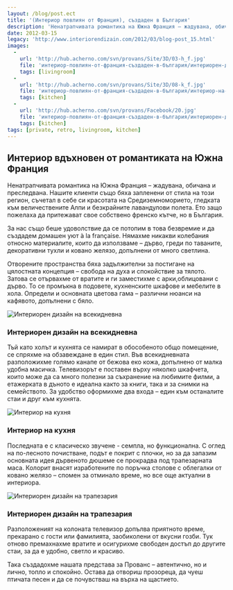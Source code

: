 ```yaml
---
layout: /blog/post.ect
title: '(Интериор повлиян от Франция), създаден в България'
description: 'Ненатрапчивата романтика на Южна Франция – жадувана, обичана и преследвана. Нашите клиенти също бяха запленени от стила на този регион, съчетал в себе си красотата на Средиземноморието, гледката към величествените Алпи и безкрайните лавандулови полета. Ето защо пожелаха да притежават свое собствено френско кътче, но в България.'
date: 2012-03-15
legacy: 'http://www.interiorendizain.com/2012/03/blog-post_15.html'
images:
  -
    url: 'http://hub.acherno.com/svn/provans/Site/3D/03-h_f.jpg'
    file: 'интериор-повлиян-от-франция-създаден-в-българия/интериорен-дизайн-на-всекиденевна.jpg'
    tags: [livingroom]
  -
    url: 'http://hub.acherno.com/svn/provans/Site/3D/08-k_f.jpg'
    file: 'интериор-повлиян-от-франция-създаден-в-българия/интериор-на-кухня.jpg'
    tags: [kitchen]
  -
    url: 'http://hub.acherno.com/svn/provans/Facebook/20.jpg'
    file: 'интериор-повлиян-от-франция-създаден-в-българия/интериорен-дизайн-на-трапезария.jpg'
    tags: [kitchen]
tags: [private, retro, livingroom, kitchen]
---
```

## Интериор вдъхновен от **романтиката на Южна Франция**
Ненатрапчивата романтика на Южна Франция – жадувана, обичана и преследвана. Нашите клиенти също бяха запленени от стила на този регион, съчетал в себе си красотата на Средиземноморието, гледката към величествените Алпи и безкрайните лавандулови полета. Ето защо пожелаха да притежават свое собствено френско кътче, но в България. 

За нас също беше удоволствие да се потопим в това безвремие и да създадем домашен уют à la française. Нямахме никакви колебания относно материалите, които да използваме – дърво, греди по таваните, декоративни тухли и ковано желязо, допълнени от много светлина. 

Отворените пространства бяха задължителни за постигане на цялостната концепция – свобода на духа и спокойствие за тялото. Затова се отървахме от вратите и ги заместихме с арки,облицовани с дърво. То се промъкна в подовете, кухненските шкафове и мебелите в хола. Определи и основната цветова гама – различни нюанси на кафявото, допълнени с бяло. 

![Интериорен дизайн на всекидневна](интериор-повлиян-от-франция-създаден-в-българия/интериорен-дизайн-на-всекиденевна.jpg)
### Интериорен дизайн на **всекидневна**

Тъй като холът и кухнята се намират в обособеното общо помещение, се спряхме на обзавеждане в един стил. Във всекидневната разположихме голямо канапе от бежова еко кожа, допълнено от малка удобна масичка. Телевизорът е поставен върху няколко шкафчета, които може да са много полезни за съхранение на любимите филми, а етажерката в дъното е идеална както за книги, така и за снимки на семейството. За удобство оформихме два входа – един към останалите стаи и друг към кухнята.

![Интериор на кухня](интериор-повлиян-от-франция-създаден-в-българия/интериор-на-кухня.jpg)
### Интериор на **кухня**

Последната е с класическо звучене - семпла, но функционална. С оглед на по-лесното почистване, подът е покрит с плочки, но за да запазим основната идея дървеното дюшеме се прокрадва под трапезарната маса. Колорит внасят изработените по поръчка столове с облегалки от ковано желязо – спомен за отминало време, но все още актуални в интериора.

![Интериорен дизайн на трапезария](интериор-повлиян-от-франция-създаден-в-българия/интериорен-дизайн-на-трапезария.jpg)
### Интериорен дизайн на **трапезария**

 Разположеният на колоната телевизор допълва приятното време, прекарано с гости или фамилията, заобиколени от вкусни гозби. Тук отново премахнахме вратите и осигурихме свободен достъп до другите стаи, за да е удобно, светло и красиво.

 Така създадохме нашата представа за Прованс – автентично, но и лично, топло и спокойно. Остава да отвориш прозореца, да чуеш птичата песен и да се почувстваш на върха на щастието. 